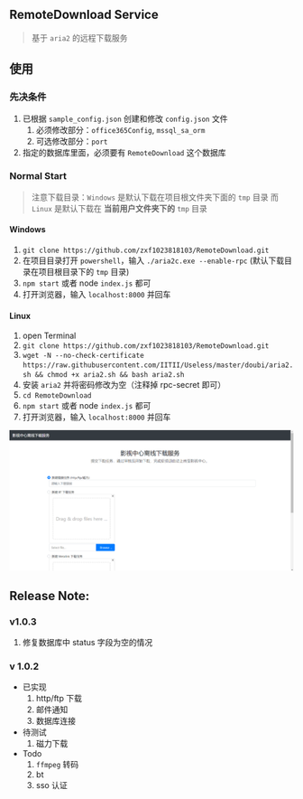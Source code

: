 ## RemoteDownload Service
> 基于 `aria2` 的远程下载服务
## 使用
### 先决条件
1. 已根据 `sample_config.json` 创建和修改 `config.json` 文件
    1. 必须修改部分：`office365Config`, `mssql_sa_orm`
    2. 可选修改部分：`port`
2. 指定的数据库里面，必须要有 `RemoteDownload` 这个数据库
### Normal Start
> 注意下载目录：`Windows` 是默认下载在项目根文件夹下面的 `tmp` 目录 而 `Linux` 是默认下载在 **当前用户文件夹下的** `tmp` 目录
#### Windows
1. `git clone https://github.com/zxf1023818103/RemoteDownload.git`
2. 在项目目录打开 `powershell`，输入 `./aria2c.exe --enable-rpc` (默认下载目录在项目根目录下的 `tmp` 目录)
3. `npm start` 或者 node `index.js` 都可
4. 打开浏览器，输入 `localhost:8000` 并回车
#### Linux
1. open Terminal
2. `git clone https://github.com/zxf1023818103/RemoteDownload.git`
3. `wget -N --no-check-certificate https://raw.githubusercontent.com/IITII/Useless/master/doubi/aria2.sh && chmod +x aria2.sh && bash aria2.sh`
4. 安装 `aria2` 并将密码修改为空（注释掉 rpc-secret 即可）
3. `cd RemoteDownload`
3. `npm start` 或者 node `index.js` 都可
4. 打开浏览器，输入 `localhost:8000` 并回车

![alt](./img/preview-index-html.png)

## Release Note:

### v1.0.3
1. 修复数据库中 status 字段为空的情况
### v 1.0.2
* 已实现
    1. http/ftp 下载
    2. 邮件通知 
    3. 数据库连接
* 待测试
    1. 磁力下载 
* Todo
    1. `ffmpeg` 转码
    1. bt
    3. sso 认证
    
